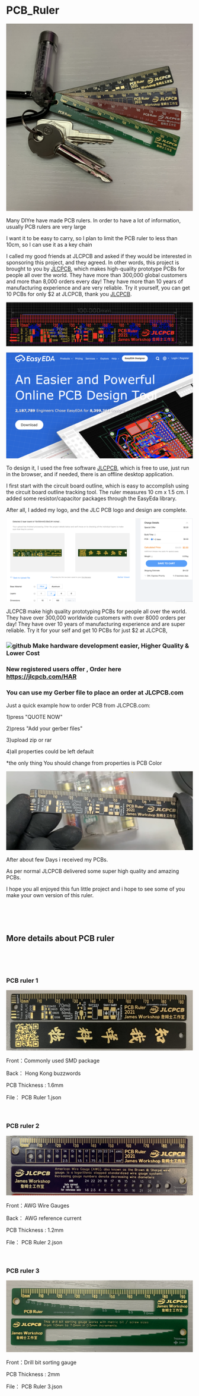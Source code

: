 # PCB_Ruler
![github](https://github.com/James-workshop/PCB_Ruler/blob/main/IMG/IMG_3403.jpg "PCB_Ruler")


Many DIYre have made PCB rulers. In order to have a lot of information, usually PCB rulers are very large

I want it to be easy to carry, so I plan to limit the PCB ruler to less than 10cm, so I can use it as a key chain

I called my good friends at JLCPCB and asked if they would be interested in sponsoring this project, and they agreed. In other words, this project is brought to you by [JLCPCB](https://jlcpcb.com/HAR), which makes high-quality prototype PCBs for people all over the world. They have more than 300,000 global customers and more than 8,000 orders every day! They have more than 10 years of manufacturing experience and are very reliable. Try it yourself, you can get 10 PCBs for only $2 at JLCPCB, thank you [JLCPCB](https://jlcpcb.com/HAR).


![github](https://github.com/James-workshop/PCB_Ruler/blob/main/IMG/FIC9YZCKVGOGSRG.png "PCB_Ruler")

![github](https://github.com/James-workshop/PCB_Ruler/blob/main/IMG/FJSLPDKKVGOGSRQ.png "EasyEDA")


To design it, I used the free software [JLCPCB](https://EasyEDA.com), which is free to use, just run in the browser, and if needed, there is an offline desktop application.

I first start with the circuit board outline, which is easy to accomplish using the circuit board outline tracking tool. The ruler measures 10 cm x 1.5 cm. I added some resistor/capacitor packages through the EasyEda library.

After all, I added my logo, and the JLC PCB logo and design are complete.


![github](https://github.com/James-workshop/PCB_Ruler/blob/main/IMG/FO6TD58KVGOGV9R.png "JLCPCB")


JLCPCB make high quality prototyping PCBs for people all over the world. They have over 300,000 worldwide customers with over 8000 orders per day! They have over 10 years of manufacturing experience and are super reliable. Try it for your self and get 10 PCBs for just $2 at JLCPCB,

### ![github](https://jlcpcb.com/client/svg/nv_logo.svg "JLCPCB") Make hardware development easier, Higher Quality & Lower Cost
### New registered users offer , **Order here https://jlcpcb.com/HAR**
### You can use my Gerber file to place an order at JLCPCB.com

Just a quick example how to order PCB from JLCPCB.com:

1)press "QUOTE NOW"

2)press "Add your gerber files"

3)upload zip or rar

4)all properties could be left default

*the only thing You should change from properties is PCB Color


![github](https://github.com/James-workshop/PCB_Ruler/blob/main/IMG/FQ61YLZKVGOGWRC.png "PCB_Ruler")


After about few Days i received my PCBs.

As per normal JLCPCB delivered some super high quality and amazing PCBs.

I hope you all enjoyed this fun little project and i hope to see some of you make your own version of this ruler. 



<BR><BR><BR>
## More details about PCB ruler
<BR><BR><BR>
### PCB ruler 1


![github](https://github.com/James-workshop/PCB_Ruler/blob/main/IMG/PCB__Ruler_1.JPG "PCB_Ruler_1")


Front：Commonly used SMD package

Back： Hong Kong buzzwords

PCB Thickness : 1.6mm

File： PCB Ruler 1.json
<BR><BR><BR>
### PCB ruler 2

![github](https://github.com/James-workshop/PCB_Ruler/blob/main/IMG/PCB__Ruler_2.JPG "PCB_Ruler_2")

Front：AWG Wire Gauges

Back： AWG reference current

PCB Thickness : 1.2mm

File： PCB Ruler 2.json
<BR><BR><BR>
### PCB ruler 3

![github](https://github.com/James-workshop/PCB_Ruler/blob/main/IMG/PCB__Ruler_3.jpg "PCB_Ruler_3")

Front：Drill bit sorting gauge

PCB Thickness : 2mm

File： PCB Ruler 3.json






